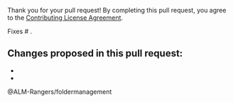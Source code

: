 Thank you for your pull request!
By completing this pull request, you agree to the [Contributing License Agreement](https://github.com/ALM-Rangers/VSO-Extension-FolderManagement/blob/master/.github/CLA.md).

Fixes # .

Changes proposed in this pull request:  
- 
- 
- 

@ALM-Rangers/foldermanagement